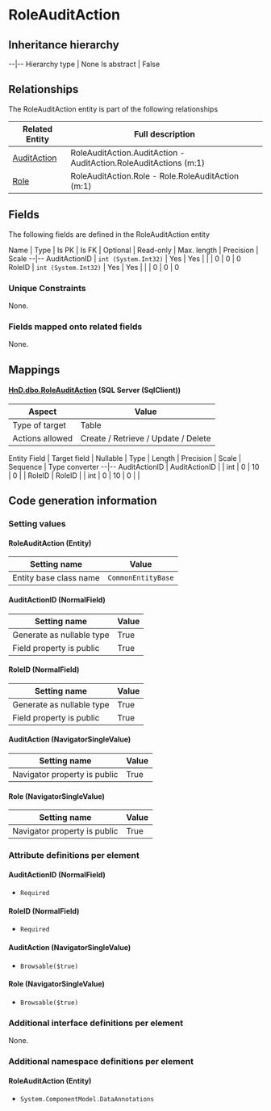 ﻿RoleAuditAction
================

## Inheritance hierarchy

--|--
Hierarchy type | None
Is abstract | False

## Relationships

The RoleAuditAction entity is part of the following relationships 

Related Entity | Full description 
--|--
[AuditAction](../../_DefaultGroup/Entities/AuditAction.htm) | RoleAuditAction.AuditAction - AuditAction.RoleAuditActions (m:1) 
[Role](../../_DefaultGroup/Entities/Role.htm) | RoleAuditAction.Role - Role.RoleAuditAction (m:1) 

## Fields

The following fields are defined in the RoleAuditAction entity 

Name | Type | Is PK | Is FK | Optional | Read-only | Max. length | Precision | Scale
--|--
AuditActionID | `int (System.Int32)` |  Yes | Yes |  |  | 0 | 0 | 0
RoleID | `int (System.Int32)` |  Yes | Yes |  |  | 0 | 0 | 0

### Unique Constraints
None.

### Fields mapped onto related fields
None.

## Mappings

#### [HnD.dbo.RoleAuditAction](../../../SQL_Server_SqlClient/HnD/dbo/RoleAuditAction.htm) (SQL Server (SqlClient))

Aspect | Value
--|--
Type of target | Table
Actions allowed | Create / Retrieve / Update / Delete

Entity Field | Target field | Nullable | Type | Length | Precision | Scale | Sequence | Type converter
--|--
AuditActionID | AuditActionID |  | int | 0 | 10 | 0 |  | 
RoleID | RoleID |  | int | 0 | 10 | 0 |  | 

## Code generation information

### Setting values
#### RoleAuditAction (Entity)
Setting name | Value
--|--
Entity base class name | `CommonEntityBase`

#### AuditActionID (NormalField)
Setting name | Value
--|--
Generate as nullable type | True
Field property is public | True

#### RoleID (NormalField)
Setting name | Value
--|--
Generate as nullable type | True
Field property is public | True

#### AuditAction (NavigatorSingleValue)
Setting name | Value
--|--
Navigator property is public | True

#### Role (NavigatorSingleValue)
Setting name | Value
--|--
Navigator property is public | True

### Attribute definitions per element

#### AuditActionID (NormalField)

* `Required`

#### RoleID (NormalField)

* `Required`

#### AuditAction (NavigatorSingleValue)

* `Browsable($true)`

#### Role (NavigatorSingleValue)

* `Browsable($true)`


### Additional interface definitions per element

None.

### Additional namespace definitions per element

#### RoleAuditAction (Entity)

* `System.ComponentModel.DataAnnotations`


